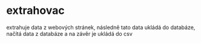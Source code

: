 # extrahovac
extrahuje data z webových stránek, následně tato data ukládá do databáze, načítá data z databáze a na závěr je ukládá do csv
